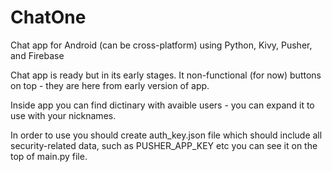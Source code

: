# ChatOne
Chat app for Android (can be cross-platform) using Python, Kivy, Pusher, and Firebase 

Chat app is ready but in its early stages. 
It non-functional (for now) buttons on top - they are here from early version of app.

Inside app you can find dictinary with avaible users - you can expand it to use with your nicknames.

In order to use you should create auth_key.json file which should include all security-related data, such as PUSHER_APP_KEY etc
you can see it on the top of main.py file.
